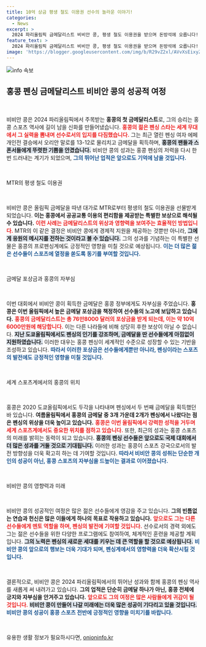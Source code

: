 ```yaml
---
title: 10억 상금 평생 철도 이용권 선수의 놀라운 이야기!
categories:
  - News
excerpt: >
  2024 파리올림픽 금메달리스트 비비안 콩, 평생 철도 이용권을 받으며 돈방석에 오릅니다! 홍콩은 금메달 포상금 규모에서도 세계적 대우를 자랑하는데... 놀라운 혜택과 대박 소식이 가득한 이번 올림픽, 자세한 내용을 확인하세요!
feature_text: >
  2024 파리올림픽 금메달리스트 비비안 콩, 평생 철도 이용권을 받으며 돈방석에 오릅니다! 홍콩은 금메달 포상금 규모에서도 세계적 대우를 자랑하는데... 놀라운 혜택과 대박 소식이 가득한 이번 올림픽, 자세한 내용을 확인하세요!
image: 'https://blogger.googleusercontent.com/img/b/R29vZ2xl/AVvXsEixyZcFfHzMRdzZMjFBmAUKJYCLCGyLL1o632UiGVXcaFdKo_bkvkuCioo0uUKlGfBVcT3P84aROyZIXSBEx3Aw5nCQ3pTgDom1WDC4m8eifvWiAmWEEVb4x6G_l8C0QH225ldMjyaFvpxGEBGNO37VmDTDMHGhJPq73UglMfDca1-0aw/s1600/blogspot.png'
---
```


<p><img src="https://blogger.googleusercontent.com/img/b/R29vZ2xl/AVvXsEixyZcFfHzMRdzZMjFBmAUKJYCLCGyLL1o632UiGVXcaFdKo_bkvkuCioo0uUKlGfBVcT3P84aROyZIXSBEx3Aw5nCQ3pTgDom1WDC4m8eifvWiAmWEEVb4x6G_l8C0QH225ldMjyaFvpxGEBGNO37VmDTDMHGhJPq73UglMfDca1-0aw/s1600/blogspot.png" alt="info 속보" /></p>

<h2 data-ke-size="size26">홍콩 펜싱 금메달리스트 비비안 콩의 성공적 여정</h2>

<p data-ke-size="size16">&nbsp;</p>

<p>비비안 콩은 2024 파리올림픽에서 주목받는 <b>홍콩의 첫 금메달리스트</b>로, 그의 승리는 홍콩 스포츠 역사에 길이 남을 신화를 만들어냈습니다. <b><span style="color: #ee2323;">홍콩의 젊은 펜싱 스타는 세계 무대에서 그 실력을 뽐내며 선수로서의 입지를 다짐했습니다.</span></b> 그는 최근 열린 펜싱 여자 에페 개인전 결승에서 오리안 말로를 13-12로 물리치고 금메달을 획득하며, <b><span style="background-color: #21538527;">홍콩의 팬들과 스폰서들에게 뚜렷한 기쁨을 안겼습니다.</span></b> 비비안 콩의 성과는 홍콩 펜싱의 저력을 다시 한 번 드러내는 계기가 되었으며, <b><span style="color: #1a5490;">그의 뛰어난 업적은 앞으로도 기억에 남을 것입니다.</span></b> </p>

<p data-ke-size="size16">&nbsp;</p>

<p>MTR의 평생 철도 이용권</p>

<p data-ke-size="size16">&nbsp;</p>

<p>비비안 콩은 올림픽 금메달을 따낸 대가로 MTR로부터 평생의 철도 이용권을 선물받게 되었습니다. <b>이는 홍콩에서 공공교통 이용의 편리함을 제공받는 특별한 보상으로 해석될 수 있습니다.</b> <b><span style="color: #ee2323;">이런 사례는 금메달리스트의 위상과 영향력을 보여주는 효율적인 방법입니다.</span></b> MTR의 이 같은 결정은 비비안 콩에게 경제적 지원을 제공하는 것뿐만 아니라, <b><span style="background-color: #21538527;">그에게 응원의 메시지를 전하는 것이라고 볼 수 있습니다.</span></b> 그의 성과를 기념하는 이 특별한 선물은 홍콩의 프로펜싱계에도 긍정적인 영향을 미칠 것으로 예상됩니다. <b><span style="color: #1a5490;">이는 더 많은 젊은 선수들이 스포츠에 열정을 쏟도록 동기를 부여할 것입니다.</span></b> </p>

<p data-ke-size="size16">&nbsp;</p>

<p>금메달 포상금과 홍콩의 자부심</p>

<p data-ke-size="size16">&nbsp;</p>

<p>이번 대회에서 비비안 콩이 획득한 금메달은 홍콩 정부에게도 자부심을 주었습니다. <b>홍콩은 이번 올림픽에서 높은 금메달 포상금을 책정하여 선수들의 노고에 보답하고 있습니다.</b> <b><span style="color: #ee2323;">홍콩의 금메달리스트는 총 76만8000 달러의 포상금을 받게 되는데, 이는 약 10억6000만원에 해당합니다.</span></b> 이는 다른 나라들에 비해 상당히 후한 보상이 아닐 수 없습니다. <b><span style="background-color: #21538527;">지난 도쿄올림픽에서도 펜싱의 인기를 강조하며, 금메달을 딴 선수들에게 아낌없이 지원하였습니다.</span></b> 이러한 대우는 홍콩 펜싱이 세계적인 수준으로 성장할 수 있는 기반을 조성하고 있습니다. <b><span style="color: #1a5490;">따라서 이러한 포상금은 선수들에게뿐만 아니라, 펜싱이라는 스포츠의 발전에도 긍정적인 영향을 미칠 것입니다.</span></b> </p>

<p data-ke-size="size16">&nbsp;</p>

<p>세계 스포츠계에서의 홍콩의 위치</p>

<p data-ke-size="size16">&nbsp;</p>

<p>홍콩은 2020 도쿄올림픽에서도 두각을 나타내며 펜싱에서 두 번째 금메달을 획득했던 바 있습니다. <b>여름올림픽에서 홍콩의 금메달 중 3개 가운데 2개가 펜싱에서 나왔다는 점은 펜싱의 위상을 더욱 높이고 있습니다.</b> <b><span style="color: #ee2323;">홍콩은 이번 올림픽에서 강력한 성적을 거두며 세계 스포츠계에서도 중요한 위치를 점하고 있습니다.</span></b> 또한, 최근의 성과는 홍콩 스포츠의 미래를 밝히는 동력이 되고 있습니다. <b><span style="background-color: #21538527;">홍콩의 펜싱 선수들은 앞으로도 국제 대회에서 더 많은 성과를 거둘 것으로 기대됩니다.</span></b> 이러한 성과는 홍콩이 스포츠 강국으로서의 발전 방향성을 더욱 확고히 하는 데 기여할 것입니다. <b><span style="color: #1a5490;">따라서 비비안 콩의 성취는 단순한 개인의 성공이 아닌, 홍콩 스포츠의 자부심을 드높이는 결과로 이어졌습니다.</span></b></p>

<p data-ke-size="size16">&nbsp;</p>

<p>비비안 콩의 영향력과 미래</p>

<p data-ke-size="size16">&nbsp;</p>

<p>비비안 콩의 성공적인 여정은 많은 젊은 선수들에게 영감을 주고 있습니다. <b>그의 빈틈없는 연습과 헌신은 많은 이들에게 하나의 목표로 작용하고 있습니다.</b> <b><span style="color: #ee2323;">앞으로도 그는 다른 선수들에게 멘토 역할을 하며, 펜싱의 발전에 기여할 것입니다.</span></b> 선수로서의 경력 외에도 그는 젊은 선수들을 위한 다양한 프로그램에도 참여하여, 체계적인 훈련을 제공할 계획입니다. <b><span style="background-color: #21538527;">그의 노력은 펜싱의 새로운 세대를 키우는 데 큰 역할을 할 것으로 예상됩니다.</span></b> <b><span style="color: #1a5490;">비비안 콩의 앞으로의 행보는 더욱 기대가 되며, 펜싱계에서의 영향력을 더욱 확산시킬 것입니다.</span></b> </p>

<p data-ke-size="size16">&nbsp;</p>

<p>결론적으로, 비비안 콩은 2024 파리올림픽에서의 뛰어난 성과와 함께 홍콩의 펜싱 역사를 새롭게 써 내려가고 있습니다. <b>그의 업적은 단순히 금메달 하나가 아닌, 홍콩 전체에 긍지와 자부심을 안겨주고 있습니다.</b> <b><span style="color: #ee2323;">앞으로도 그의 여정은 많은 사람들에게 귀감이 될 것입니다.</span></b> <b><span style="background-color: #21538527;">비비안 콩이 만들어 나갈 미래에는 더욱 많은 성공이 기다리고 있을 것입니다.</span></b> <b><span style="color: #1a5490;">비비안 콩의 성공이 홍콩 스포츠 전반에 긍정적인 영향을 미치기를 바랍니다.</span></b> </p>

<p data-ke-size="size16">&nbsp;</p>
유용한 생활 정보가 필요하시다면, <a href="https://onioninfo.kr" rel="dofollow">onioninfo.kr</a>


